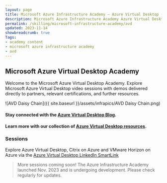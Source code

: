 ```yaml
---
layout: page
title: Microsoft Azure Infrastructure Academy — Azure Virtual Desktop (AVD)
description: Microsoft Azure Infrastructure Academy Azure Virtual Desktop (AVD).
permalink: /skilling/microsoft-infrastructure-academy/avd
updated: 2023-11-14
showbreadcrumb: true
Tags:
- academy content
- microsoft azure infrastructure academy
- avd
---
```


## Microsoft Azure Virtual Desktop Academy
Welcome to the Microsoft Azure Virtual Desktop Academy. Explore Microsoft Azure Virtual Desktop video sessions with demos delivered directly to partners, relevant certifications, and further resources.

![AVD Daisy Chain]({{ site.baseurl }}/assets/infrapics/AVD Daisy Chain.png)

#### Stay connected with the [Azure Virtual Desktop Blog](https://techcommunity.microsoft.com/t5/azure-virtual-desktop-blog/bg-p/AzureVirtualDesktopBlog).

#### Learn more with our collection of [Azure Virtual Desktop resources](/PartnerResources/skilling/microsoft-infrastructure-academy/resources/azure-virtual-desktop).

### Sessions

Explore Azure Virtual Desktop, Citrix on Azure and VMware Horizon on Azure via the [Azure Virtual Desktop LinkedIn SmartLink](https://aka.ms/avdsmartlink) 

> More sessions coming soon! The Azure Infrastructure Academy launched Nov. 2023 and is undergoing development. Please check regularly for updates.
